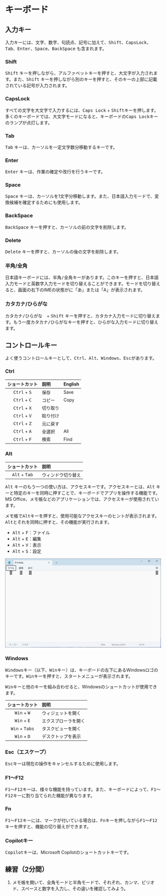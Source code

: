 # キーボード

## 入力キー

入力キーには、文字、数字、句読点、記号に加えて、<kbd>Shift</kbd>、<kbd>CapsLock</kbd>、<kbd>Tab</kbd>、<kbd>Enter</kbd>、<kbd>Space</kbd>、<kbd>BackSpace</kbd> も含まれます。

### Shift
<kbd>Shift</kbd> キーを押しながら、アルファベットキーを押すと、大文字が入力されます。また、<kbd>Shift</kbd> キーを押しながら別のキーを押すと、そのキーの上部に記載されている記号が入力されます。

### CapsLock
すべての文字を大文字で入力するには、<kbd>Caps Lock</kbd> + <kbd>Shift</kbd>キーを押します。多くのキーボードでは、大文字モードになると、キーボードの<kbd>Caps Lock</kbd>キーのランプが点灯します。

### Tab
<kbd>Tab</kbd> キーは、カーソルを一定文字数分移動するキーです。

### Enter
<kbd>Enter</kbd> キーは、作業の確定や改行を行うキーです。

### Space
<kbd>Space</kbd> キーは、カーソルを1文字分移動します。また、日本語入力モードで、変換候補を確定するためにも使用します。

### BackSpace
<kbd>BackSpace</kbd> キーを押すと、カーソルの前の文字を削除します。

### Delete
<kbd>Delete</kbd> キーを押すと、カーソルの後の文字を削除します。

### 半角/全角
日本語キーボードには、<kbd>半角/全角</kbd>キーがあります。このキーを押すと、日本語入力モードと英数字入力モードを切り替えることができます。モードを切り替えると、画面の右下のIMEの状態がに「あ」または「A」が表示されます。

### カタカナ/ひらがな
<kbd>カタカナ/ひらがな</kbd>　+ <kbd>Shift</kbd> キーを押すと、カタカナ入力モードに切り替えます。もう一度<kbd>カタカナ/ひらがな</kbd>キーを押すと、ひらがな入力モードに切り替えます。

## コントロールキー

よく使うコントロールキーとして、<kbd>Ctrl</kbd>、<kbd>Alt</kbd>、<kbd>Windows</kbd>、<kbd>Esc</kbd>があります。

### Ctrl

|         ショートカット         | 説明     | English |
| :----------------------------: | :------- | :------ |
| <kbd>Ctrl</kbd> + <kbd>S</kbd> | 保存     | Save    |
| <kbd>Ctrl</kbd> + <kbd>C</kbd> | コピー   | Copy    |
| <kbd>Ctrl</kbd> + <kbd>X</kbd> | 切り取り |         |
| <kbd>Ctrl</kbd> + <kbd>V</kbd> | 貼り付け |         |
| <kbd>Ctrl</kbd> + <kbd>Z</kbd> | 元に戻す |         |
| <kbd>Ctrl</kbd> + <kbd>A</kbd> | 全選択   | All     |
| <kbd>Ctrl</kbd> + <kbd>F</kbd> | 検索     | Find    |
 
### Alt

|         ショートカット          | 説明               |
| :-----------------------------: | :----------------- |
| <kbd>Alt</kbd> + <kbd>Tab</kbd> | ウィンドウ切り替え |

<kbd>Alt</kbd> キーのもう一つの使い方は、アクセスキーです。アクセスキーとは、<kbd>Alt</kbd> キーと特定のキーを同時に押すことで、キーボードでアプリを操作する機能です。MS Office、メモ帳などのアプリケーションでは、アクセスキーが使用されています。

メモ帳で<kbd>Alt</kbd>キーを押すと、使用可能なアクセスキーのヒントが表示されます。<kbd>Alt</kbd>とそれを同時に押すと、その機能が実行されます。

- <kbd>Alt</kbd> + <kbd>F</kbd>：ファイル
- <kbd>Alt</kbd> + <kbd>E</kbd>：編集
- <kbd>Alt</kbd> + <kbd>V</kbd>：表示
- <kbd>Alt</kbd> + <kbd>S</kbd>：設定

![Alt](./images/keyboard/alt-notepad.png)

### Windows

<kbd>Windows</kbd>キー（以下、<kbd>Win</kbd>キー）は、キーボードの左下にあるWindowsロゴのキーです。<kbd>Win</kbd>キーを押すと、スタートメニューが表示されます。

<kbd>Win</kbd>キーと他のキーを組み合わせると、Windowsのショートカットが使用できます。

|          ショートカット          | 説明                 |
| :------------------------------: | :------------------- |
|  <kbd>Win</kbd> + <kbd>W</kbd>   | ウィジェットを開く   |
|  <kbd>Win</kbd> + <kbd>E</kbd>   | エクスプローラを開く |
| <kbd>Win</kbd> + <kbd>Tabs</kbd> | タスクビューを開く   |
|  <kbd>Win</kbd> + <kbd>D</kbd>   | デスクトップを表示   |

### Esc（エスケープ）

<kbd>Esc</kbd>キーは現在の操作をキャンセルするために使用します。

### F1～F12

<kbd>F1</kbd>～<kbd>F12</kbd>キーは、様々な機能を持っています。また、キーボードによって、<kbd>F1</kbd>～<kbd>F12</kbd>キーに割り当てられた機能が異なります。

### Fn
<kbd>F1</kbd>～<kbd>F12</kbd>キーには、マークが付いている場合は、<kbd>Fn</kbd>キーを押しながら<kbd>F1</kbd>～<kbd>F12</kbd>キーを押すと、機能の切り替えができます。

### Copilotキー
<kbd>Copilot</kbd>キーは、Microsoft Copilotのショートカットキーです。

## 練習（2分間）

1. メモ帳を開いて、全角モードと半角モードで、それぞれ、カンマ、ピリオド、スペースと数字を入力し、その違いを確認してみよう。